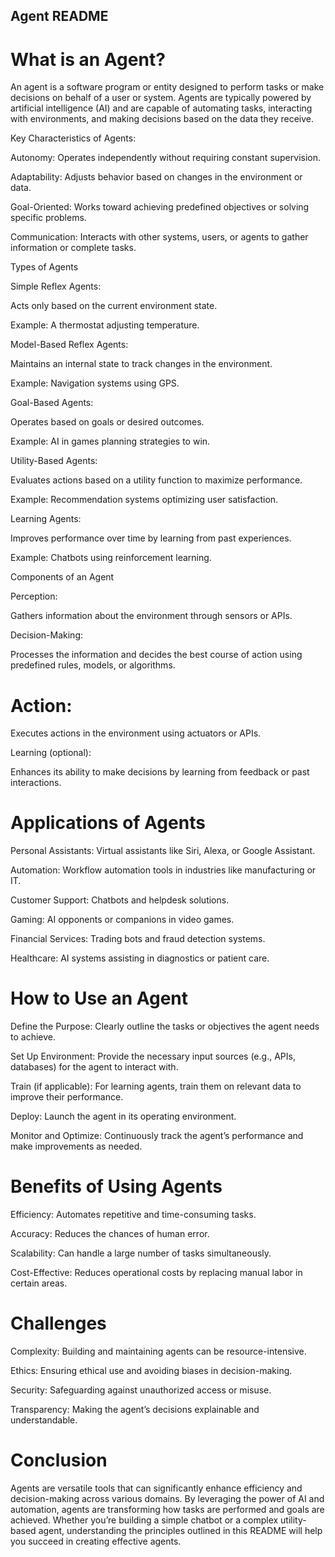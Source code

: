 ## Agent README

# What is an Agent?

An agent is a software program or entity designed to perform tasks or make decisions on behalf of a user or system. Agents are typically powered by artificial intelligence (AI) and are capable of automating tasks, interacting with environments, and making decisions based on the data they receive.

Key Characteristics of Agents:

Autonomy: Operates independently without requiring constant supervision.

Adaptability: Adjusts behavior based on changes in the environment or data.

Goal-Oriented: Works toward achieving predefined objectives or solving specific problems.

Communication: Interacts with other systems, users, or agents to gather information or complete tasks.

Types of Agents

Simple Reflex Agents:

Acts only based on the current environment state.

Example: A thermostat adjusting temperature.

Model-Based Reflex Agents:

Maintains an internal state to track changes in the environment.

Example: Navigation systems using GPS.

Goal-Based Agents:

Operates based on goals or desired outcomes.

Example: AI in games planning strategies to win.

Utility-Based Agents:

Evaluates actions based on a utility function to maximize performance.

Example: Recommendation systems optimizing user satisfaction.

Learning Agents:

Improves performance over time by learning from past experiences.

Example: Chatbots using reinforcement learning.

Components of an Agent

Perception:

Gathers information about the environment through sensors or APIs.

Decision-Making:

Processes the information and decides the best course of action using predefined rules, models, or algorithms.

# Action:

Executes actions in the environment using actuators or APIs.

Learning (optional):

Enhances its ability to make decisions by learning from feedback or past interactions.

# Applications of Agents

Personal Assistants: Virtual assistants like Siri, Alexa, or Google Assistant.

Automation: Workflow automation tools in industries like manufacturing or IT.

Customer Support: Chatbots and helpdesk solutions.

Gaming: AI opponents or companions in video games.

Financial Services: Trading bots and fraud detection systems.

Healthcare: AI systems assisting in diagnostics or patient care.

# How to Use an Agent

Define the Purpose: Clearly outline the tasks or objectives the agent needs to achieve.

Set Up Environment: Provide the necessary input sources (e.g., APIs, databases) for the agent to interact with.

Train (if applicable): For learning agents, train them on relevant data to improve their performance.

Deploy: Launch the agent in its operating environment.

Monitor and Optimize: Continuously track the agent’s performance and make improvements as needed.

# Benefits of Using Agents

Efficiency: Automates repetitive and time-consuming tasks.

Accuracy: Reduces the chances of human error.

Scalability: Can handle a large number of tasks simultaneously.

Cost-Effective: Reduces operational costs by replacing manual labor in certain areas.

# Challenges

Complexity: Building and maintaining agents can be resource-intensive.

Ethics: Ensuring ethical use and avoiding biases in decision-making.

Security: Safeguarding against unauthorized access or misuse.

Transparency: Making the agent’s decisions explainable and understandable.

# Conclusion

Agents are versatile tools that can significantly enhance efficiency and decision-making across various domains. By leveraging the power of AI and automation, agents are transforming how tasks are performed and goals are achieved. Whether you’re building a simple chatbot or a complex utility-based agent, understanding the principles outlined in this README will help you succeed in creating effective agents.

